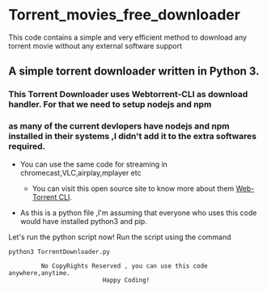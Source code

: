 # Torrent_movies_free_downloader
This code contains a simple and very efficient method to download any torrent movie without any external software support
## A simple torrent downloader written in Python 3.

### This Torrent Downloader uses Webtorrent-CLI as download handler. For that we need to setup nodejs and npm

### as many of the current devlopers have nodejs and npm installed in their systems ,I didn't add it to the extra softwares required.


- You can use the same code for streaming in chromecast,VLC,airplay,mplayer etc
  - You can visit this open source site to know more about them [Web-Torrent CLI](https://github.com/webtorrent/webtorrent-cli).


- As this is a python file ,I'm assuming that everyone who uses this code would have installed python3 and pip.

Let's run the python script now! Run the script using the command

```python3 TorrentDownloader.py```



             No CopyRights Reserved , you can use this code anywhere,anytime.
                              Happy Coding!
